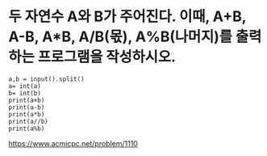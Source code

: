 # 두 자연수 A와 B가 주어진다. 이때, A+B, A-B, A*B, A/B(몫), A%B(나머지)를 출력하는 프로그램을 작성하시오.
```
a,b = input().split()
a= int(a)
b= int(b)
print(a+b)
print(a-b)
print(a*b)
print(a//b)
print(a%b)
```
https://www.acmicpc.net/problem/1110
